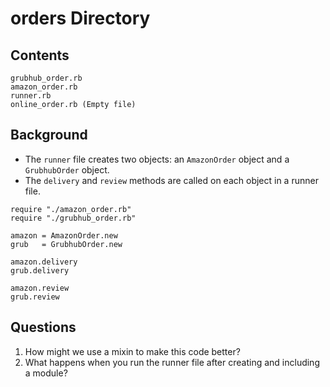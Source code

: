 # orders Directory

## Contents
```
grubhub_order.rb
amazon_order.rb
runner.rb
online_order.rb (Empty file)
```

## Background
* The `runner` file creates two objects: an `AmazonOrder` object and a `GrubhubOrder` object.
* The `delivery` and `review` methods are called on each object in a runner file.

```
require "./amazon_order.rb"
require "./grubhub_order.rb"

amazon = AmazonOrder.new
grub   = GrubhubOrder.new

amazon.delivery
grub.delivery

amazon.review
grub.review
```

## Questions
  1. How might we use a mixin to make this code better?
  1. What happens when you run the runner file after creating and including a module?
